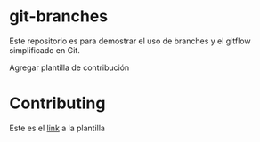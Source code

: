 # git-branches

Este repositorio es para demostrar el uso de branches y el gitflow simplificado en Git.

Agregar plantilla de contribución

# Contributing

Este es el [link](CONTRIBUTING.md) a la plantilla